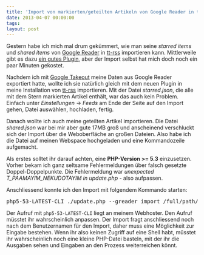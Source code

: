 ```yaml
---
title: 'Import von markierten/geteilten Artikeln von Google Reader in tt-rss'
date: 2013-04-07 00:00:00 
tags: 
layout: post
---
```

Gestern habe ich mich mal drum gekümmert, wie man seine *starred items* und *shared items* von [Google Reader][0]
in [tt-rss][1] importieren kann. Mittlerweile gibt es dazu [ein gutes Plugin][2], aber der Import selbst hat mich
doch noch ein paar Minuten gekostet.

Nachdem ich mit [Google Takeout][3] meine Daten aus Google Reader exportiert hatte, wollte ich sie natürlich gleich
mit dem neuen Plugin in meine Installation von [tt-rss][1] importieren. Mit der Datei *starred.json*, die alle mit
dem Stern markierten Artikel enthält, war das auch kein Problem. Einfach unter *Einstellungen* -> *Feeds* am Ende 
der Seite auf den Import gehen, Datei auswählen, hochladen, fertig.

Danach wollte ich auch meine geteilten Artikel importieren. Die Datei *shared.json* war bei mir aber gute 17MB groß
und anscheinend verschluckt sich der Import über die Weboberfläche an großen Dateien. Also habe ich die Datei auf 
meinen Webspace hochgeladen und eine Kommandozeile aufgemacht.

Als erstes solltet ihr darauf achten, eine **PHP-Version >= 5.3** einzusetzen. Vorher bekam ich ganz seltsame 
Fehlermeldungen über falsch gesetzte Doppel-Doppelpunkte. Die Fehlermeldung war *unexpected T_PAAMAYIM_NEKUDOTAYIM 
in update.php* - also aufpassen.

Anschliessend konnte ich den Import mit folgendem Kommando starten:

<pre class="brush: bash">
php5-53-LATEST-CLI ./update.php --greader_import /full/path/to/my/shared.json
</pre>

Der Aufruf mit `php5-53-LATEST-CLI` liegt an meinem Webhoster. Den Aufruf müsstet ihr wahrscheinlich anpassen.
Der Import fragt anschliessend noch nach dem Benutzernamen für den Import, daher muss eine Möglichkeit zur Eingabe
bestehen. Wenn ihr also keinen Zugriff auf eine Shell habt, müsstet ihr wahrscheinlich noch eine kleine PHP-Datei
basteln, mit der ihr die Ausgaben sehen und Eingaben an den Prozess weiterreichen könnt.

[0]: http://reader.google.com/
[1]: http://tt-rss.org/
[2]: http://tt-rss.org/forum/viewtopic.php?f=1&t=1573
[3]: https://www.google.com/takeout/
